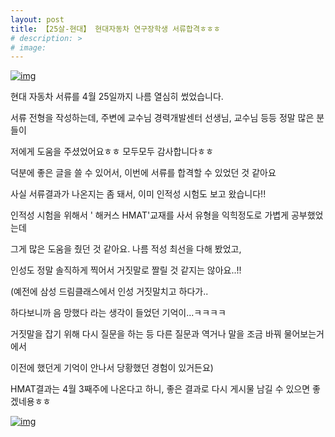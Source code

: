 ```yaml
---
layout: post
title: 【25살-현대】 현대자동차 연구장학생 서류합격ㅎㅎㅎ
# description: >
# image: 
---
```

 
[![img](https://postfiles.pstatic.net/MjAxOTA0MTJfMjk1/MDAxNTU1MDUwODM4OTg0.gdzoYGLnaWogtQiVRCoTbkJYgjUzKPnZts9mLFbRoWcg.bvPbMtZmfYflZ4hQaLOXnIdU0ES5hcvX5ngULMgN62sg.PNG.sb020518/image.png?type=w773)](https://blog.naver.com/PostView.nhn?blogId=sb020518&logNo=221512018861&categoryNo=32&parentCategoryNo=0&viewDate=&currentPage=1&postListTopCurrentPage=1&from=postList&userTopListOpen=true&userTopListCount=5&userTopListManageOpen=false&userTopListCurrentPage=1#)

현대 자동차 서류를 4월 25일까지 나름 열심히 썼었습니다.



서류 전형을 작성하는데, 주변에 교수님 경력개발센터 선생님, 교수님 등등 정말 많은 분들이



저에게 도움을 주셨었어요ㅎㅎ 모두모두 감사합니다ㅎㅎ







덕분에 좋은 글을 쓸 수 있어서, 이번에 서류를 합격할 수 있었던 것 같아요



사실 서류결과가 나온지는 좀 돼서, 이미 인적성 시험도 보고 왔습니다!!



인적성 시험을 위해서 ' 해커스 HMAT'교재를 사서 유형을 익힉정도로 가볍게 공부했었는데



그게 많은 도움을 줬던 것 같아요. 나름 적성 최선을 다해 봤었고, 



인성도 정말 솔직하게 찍어서 거짓말로 짤릴 것 같지는 않아요..!! 



(예전에 삼성 드림클래스에서 인성 거짓말치고 하다가.. 

하다보니까 음 망했다 라는 생각이 들었던 기억이...ㅋㅋㅋㅋ

거짓말을 잡기 위해 다시 질문을 하는 등 다른 질문과 역거나 말을 조금 바꿔 물어보는거에서 

이전에 했던게 기억이 안나서 당황했던 경험이 있거든요)







HMAT결과는 4월 3째주에 나온다고 하니, 좋은 결과로 다시 게시물 남길 수 있으면 좋겠네용ㅎㅎ



[![img](https://postfiles.pstatic.net/MjAxOTA0MTJfODcg/MDAxNTU1MDUxMjMyODg5.1K-sT2t_s70qiZ8t4AAJYRp2738EVk69YGDpUTjIrwAg.wvZWkr3trW2-Wpck_sFcAxuq7W_F0UN5MGfgz3cHNiAg.PNG.sb020518/image.png?type=w773)](https://blog.naver.com/PostView.nhn?blogId=sb020518&logNo=221512018861&categoryNo=32&parentCategoryNo=0&viewDate=&currentPage=1&postListTopCurrentPage=1&from=postList&userTopListOpen=true&userTopListCount=5&userTopListManageOpen=false&userTopListCurrentPage=1#)